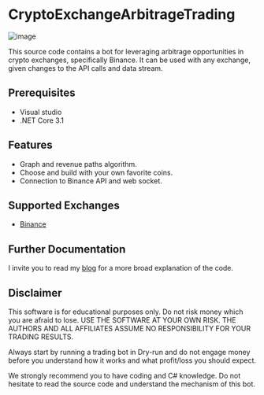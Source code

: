 # CryptoExchangeArbitrageTrading

![image](https://user-images.githubusercontent.com/39993978/205335610-ef31052f-db2c-4dac-80f6-7e9a5b81c7a2.png)

This source code contains a bot for leveraging arbitrage opportunities in crypto exchanges, specifically Binance.
It can be used with any exchange, given changes to the API calls and data stream.

## Prerequisites
- Visual studio 
- .NET Core 3.1

## Features

- Graph and revenue paths algorithm.
- Choose and build with your own favorite coins.
- Connection to Binance API and web socket.

## Supported Exchanges

- [Binance](https://binance.com)

## Further Documentation
I invite you to read my [blog](https://metaverseportfolio.substack.com/p/arbitragetrading) for a more broad explanation of the code.

## Disclaimer
This software is for educational purposes only. Do not risk money which you are afraid to lose. USE THE SOFTWARE AT YOUR OWN RISK. THE AUTHORS AND ALL AFFILIATES ASSUME NO RESPONSIBILITY FOR YOUR TRADING RESULTS.

Always start by running a trading bot in Dry-run and do not engage money before you understand how it works and what profit/loss you should expect.

We strongly recommend you to have coding and C# knowledge. Do not hesitate to read the source code and understand the mechanism of this bot.
